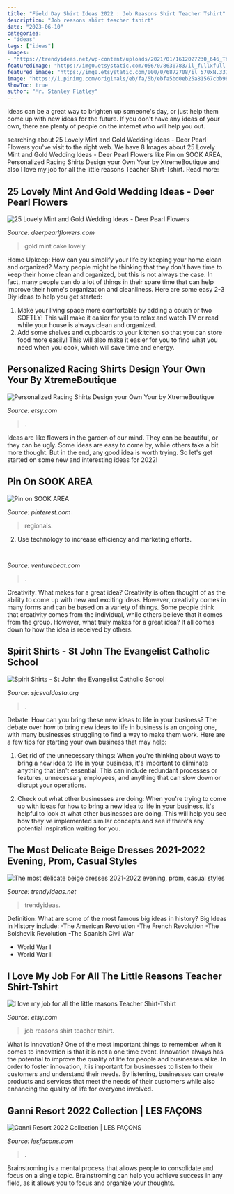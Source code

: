 ```yaml
---
title: "Field Day Shirt Ideas 2022 : Job Reasons Shirt Teacher Tshirt"
description: "Job reasons shirt teacher tshirt"
date: "2023-06-10"
categories:
- "ideas"
tags: ["ideas"]
images:
- "https://trendyideas.net/wp-content/uploads/2021/01/1612027230_646_The-most-delicate-beige-dresses-2021-2022-evening-prom-casual-styles.jpg"
featuredImage: "https://img0.etsystatic.com/056/0/8630783/il_fullxfull.760527110_g19t.jpg"
featured_image: "https://img0.etsystatic.com/000/0/6872708/il_570xN.331794742.jpg"
image: "https://i.pinimg.com/originals/eb/fa/5b/ebfa5bd0eb25a81567cbb98754fb66a2.jpg"
ShowToc: true
author: "Mr. Stanley Flatley"
---
```



Ideas can be a great way to brighten up someone's day, or just help them come up with new ideas for the future. If you don't have any ideas of your own, there are plenty of people on the internet who will help you out.

	

		
searching about 25 Lovely Mint and Gold Wedding Ideas - Deer Pearl Flowers you've visit to the right web. We have 8 Images about 25 Lovely Mint and Gold Wedding Ideas - Deer Pearl Flowers like Pin on SOOK AREA, Personalized Racing Shirts Design your Own Your by XtremeBoutique and also I love my job for all the little reasons Teacher Shirt-Tshirt. Read more:
		
    
## 25 Lovely Mint And Gold Wedding Ideas - Deer Pearl Flowers

<img loading=lazy src="https://www.deerpearlflowers.com/wp-content/uploads/2015/06/Mint-and-Gold-Cake-Pops.jpg" onerror="this.onerror=null;this.src='https://tse1.mm.bing.net/th?id=OIP.dNczSNsmB-J80RmOrgo7MgHaLH&amp;pid=15.1';" alt="25 Lovely Mint and Gold Wedding Ideas - Deer Pearl Flowers">

_Source: deerpearlflowers.com_

>gold mint cake lovely. 

	

Home Upkeep: How can you simplify your life by keeping your home clean and organized?
Many people might be thinking that they don't have time to keep their home clean and organized, but this is not always the case. In fact, many people can do a lot of things in their spare time that can help improve their home's organization and cleanliness. Here are some easy 2-3 Diy ideas to help you get started: 
1. Make your living space more comfortable by adding a couch or two SOFTLY! This will make it easier for you to relax and watch TV or read while your house is always clean and organized. 
2. Add some shelves and cupboards to your kitchen so that you can store food more easily! This will also make it easier for you to find what you need when you cook, which will save time and energy. 

    
## Personalized Racing Shirts Design Your Own Your By XtremeBoutique

<img loading=lazy src="https://img0.etsystatic.com/056/0/8630783/il_fullxfull.760527110_g19t.jpg" onerror="this.onerror=null;this.src='https://tse2.mm.bing.net/th?id=OIP.J6NNsuWtd4_5uJ-RVrWBNAHaIW&amp;pid=15.1';" alt="Personalized Racing Shirts Design your Own Your by XtremeBoutique">

_Source: etsy.com_

>. 

	

Ideas are like flowers in the garden of our mind. They can be beautiful, or they can be ugly. Some ideas are easy to come by, while others take a bit more thought. But in the end, any good idea is worth trying. So let's get started on some new and interesting ideas for 2022!

    
## Pin On SOOK AREA

<img loading=lazy src="https://i.pinimg.com/originals/eb/fa/5b/ebfa5bd0eb25a81567cbb98754fb66a2.jpg" onerror="this.onerror=null;this.src='https://tse2.mm.bing.net/th?id=OIP.Q0yY0xSixPqSwefrTuejNwHaJ4&amp;pid=15.1';" alt="Pin on SOOK AREA">

_Source: pinterest.com_

>regionals. 

	

2. Use technology to increase efficiency and marketing efforts.

    
## 

<img loading=lazy src="https://venturebeat.com/wp-content/uploads/2018/09/Close-up-shot-of-DON-system-and-Kuka-Robot-grasping-a-cup.jpg?w=800" onerror="this.onerror=null;this.src='https://tse1.mm.bing.net/th?id=OIP.D87VygAA5O2X6Wt9jObWwQHaFj&amp;pid=15.1';" alt="">

_Source: venturebeat.com_

>. 

	

Creativity: What makes for a great idea?
Creativity is often thought of as the ability to come up with new and exciting ideas. However, creativity comes in many forms and can be based on a variety of things. Some people think that creativity comes from the individual, while others believe that it comes from the group. However, what truly makes for a great idea? It all comes down to how the idea is received by others.

    
## Spirit Shirts - St John The Evangelist Catholic School

<img loading=lazy src="https://www.sjcsvaldosta.org/editoruploads/images/Email_Image_1.jpg" onerror="this.onerror=null;this.src='https://tse4.mm.bing.net/th?id=OIP.kIIHZ6Mg4EUskyWeKU938AHaHa&amp;pid=15.1';" alt="Spirit Shirts - St John the Evangelist Catholic School">

_Source: sjcsvaldosta.org_

>. 

	

Debate: How can you bring these new ideas to life in your business?
The debate over how to bring new ideas to life in business is an ongoing one, with many businesses struggling to find a way to make them work. Here are a few tips for starting your own business that may help: 
1. Get rid of the unnecessary things: When you're thinking about ways to bring a new idea to life in your business, it's important to eliminate anything that isn't essential. This can include redundant processes or features, unnecessary employees, and anything that can slow down or disrupt your operations. 

2. Check out what other businesses are doing: When you're trying to come up with ideas for how to bring a new idea to life in your business, it's helpful to look at what other businesses are doing. This will help you see how they've implemented similar concepts and see if there's any potential inspiration waiting for you.

    
## The Most Delicate Beige Dresses 2021-2022 Evening, Prom, Casual Styles

<img loading=lazy src="https://trendyideas.net/wp-content/uploads/2021/01/1612027230_646_The-most-delicate-beige-dresses-2021-2022-evening-prom-casual-styles.jpg" onerror="this.onerror=null;this.src='https://tse4.mm.bing.net/th?id=OIP.vMd6xGiW4eZQs7hodbURrwHaKh&amp;pid=15.1';" alt="The most delicate beige dresses 2021-2022 evening, prom, casual styles">

_Source: trendyideas.net_

>trendyideas. 

	

Definition: What are some of the most famous big ideas in history?
Big Ideas in History include: 
-The American Revolution 
-The French Revolution 
-The Bolshevik Revolution 
-The Spanish Civil War 
- World War I 
- World War II

    
## I Love My Job For All The Little Reasons Teacher Shirt-Tshirt

<img loading=lazy src="https://img0.etsystatic.com/000/0/6872708/il_570xN.331794742.jpg" onerror="this.onerror=null;this.src='https://tse2.mm.bing.net/th?id=OIP.SXIt15dIgKlHzoAjuHYs1gHaJ6&amp;pid=15.1';" alt="I love my job for all the little reasons Teacher Shirt-Tshirt">

_Source: etsy.com_

>job reasons shirt teacher tshirt. 

	

What is innovation?
One of the most important things to remember when it comes to innovation is that it is not a one time event. Innovation always has the potential to improve the quality of life for people and businesses alike. In order to foster innovation, it is important for businesses to listen to their customers and understand their needs. By listening, businesses can create products and services that meet the needs of their customers while also enhancing the quality of life for everyone involved.

    
## Ganni Resort 2022 Collection | LES FAÇONS

<img loading=lazy src="https://lesfacons.com/wp-content/uploads/2021/06/GANNI-RESORT-2022-COLLECTION-9-scaled.jpg" onerror="this.onerror=null;this.src='https://tse3.mm.bing.net/th?id=OIP.iN6OPyqqe6H8H1tVtj9q-wHaLG&amp;pid=15.1';" alt="Ganni Resort 2022 Collection | LES FAÇONS">

_Source: lesfacons.com_

>. 

	

Brainstroming is a mental process that allows people to consolidate and focus on a single topic. Brainstroming can help you achieve success in any field, as it allows you to focus and organize your thoughts.

